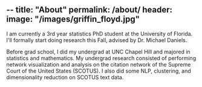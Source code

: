 --
title: "About"
permalink: /about/
header:
  image: "/images/griffin_floyd.jpg"
--

I am currently a 3rd year statistics PhD student at the University of Florida. I'll formally start doing research this Fall, advised by Dr. Michael Daniels.

Before grad school, I did my undergrad at UNC Chapel Hill and majored in statistics and mathematics. My undergrad research consisted of performing network visualization and analysis on the citation network of the Supreme Court of the United States (SCOTUS). I also did some NLP, clustering, and dimensionality reduction on SCOTUS text data.
